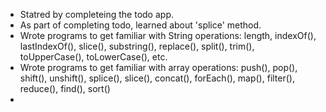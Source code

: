 - Statred by completeing the todo app.
- As part of completing todo, learned about 'splice' method.
- Wrote programs to get familiar with String operations: length, indexOf(), lastIndexOf(), slice(), substring(), replace(), split(), trim(), toUpperCase(), toLowerCase(), etc.
- Wrote programs to get familiar with array operations:   push(), pop(), shift(), unshift(), splice(), slice(), concat(), forEach(), map(), filter(), reduce(), find(), sort()
- 